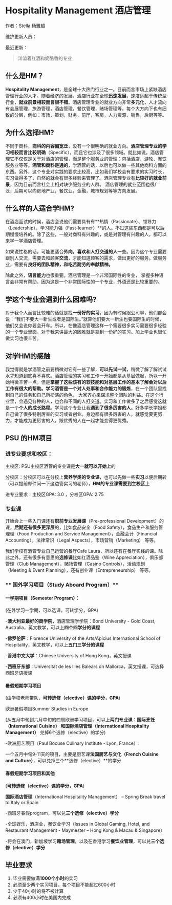 # Hospitality Management 酒店管理

作者：Stella 杨雅超

维护更新人员：

最近更新：

> 洋溢着红酒和奶酪香的专业

## 什么是**HM**？

**Hospitality Management**，是全球十大热门行业之一。目前而言市场上紧缺酒店管理行业的人才。随着经济的发展，酒店行业在全球**迅速发展**，速度远超于传统型行业，**就业前景相较而言很不错**。酒店管理专业的就业方向非常**多元化**，人才流向有会展管理，旅游管理，酒店管理，餐饮管理，赌场管理等。每个大方向下也有细致的分层，例如：市场，策划，财务，前厅，客房，人力资源，销售，后厨等等。

## 为什么选择**HM**?

&#x20;不同于商科，**商科的内容偏宽泛**，没有一个很明确的就业方向。**酒店管理专业的学习相较而言比较明确**（Specific），而且它也涉及了很多领域。就比如说，酒店管理它不仅仅是关于对酒店的管理，而是整个服务业的管理：包括酒店、游轮、餐饮服务业等等。**酒管和商科是通的**，学酒管的话，以后也可以做一些其他商科方面的东西。另外，这个专业对实践的要求比较高，比如我们学校会有要求的实习时长，实习做得多了，自然的就会有很多经验来管理了。酒店管理专业有**比较好的就业前景**，因为目前而言社会上相对缺少服务业的人群。 酒店管理的就业范围也很广泛，后期可以向房地产业，餐饮业，金融，城市规划等等方向发展。

## 什么样的人适合学**HM**?

&#x20;在酒店面试的时候，酒店会说他们需要具有有**热情（Passionate）、领导力（Leadership），学习能力强（Fast-learner）**的人。不过这些东西都是可以后期慢慢培养的。除了这些，一般对商科有兴趣的，或是对管理有兴趣的人，都可以来学一学酒店管理。

如果说性格的话，可能更适合**外向，喜欢和人打交道的人**一些。因为这个专业需要跟别人交流，需要去和顾客**交流**，才能知道顾客的需求，做出更好的服务。做服务业，需要有**良好的团队精神，和吃苦耐劳的奉献精神。**

除此之外，**语言能力**也很重要。酒店管理是一个非常国际性的专业， 掌握多种语言会非常有帮助。因为这是一个非常国际性的一个专业，外语还是比较重要的。

## 学这个专业会遇到什么困难吗?

对于我个人而言比较难的话就是找**一份好的实习**，因为有时候跟公司聊，他们都会说：“我们不要大一新生或者是国际生。”就算他们要大一新生也要国际生的时候，他们又会说你要会开车。所以，在像酒店管理这样一个需要很多实习需要很多经验的一个专业里面，对于我来讲最大的困难就是拿到一份好的实习。加上学业也很忙做实习也很辛苦。

## 对学**HM**的感触

&#x20;我觉得就是学酒管之前要稍微对它有一些了解，**可以先试一试**，稍微了解了解试试水才知道到底喜不喜欢。酒店管理的实习和工作一开始都是从基层做起，所以一开始稍微辛苦一点。但是**掌握了这些该有的软技能和对基层工作的基本了解会对以后工作有很大的帮助。**学习酒管是一个**对人处事和合作能力的锻炼**，在一个团队里找到自己的任务和自己所扮演的角色， 大家齐心来谋求整个团队的利益。在这个行业里，会遇见各种的人，也会和不同的人打交道。实习和工作做多了之后感觉这就是一个**个人的成长路程**。学习这个专业让我**遇到了很多厉害的人**。好多学长学姐都自己做了很多特别厉害的实习或者创业。身边都有很多厉害的人，就感觉要更努力，才能成为更厉害的人。跟优秀的人在一起才能变得更优秀。

## **PSU 的HM项目**

### **进专业要求和校区**：

主校区: PSU主校区酒管的专业课是**大⼀就可以开始上**的

分校区：分校区可以在分校上**营养学类的专业课**，也可以先做一些**实习**以便后期转（可以提前邮件问一下这边管实习的老师），**HM的专业课需要到主校区上**

进专业要求：主校区GPA: 3.0 ，分校区GPA: 2.75

### **专业课**

开始会上一些入门课还有**职前专业发展课**（Pre-professional Development）的课，**后期还有很多更深层**的，比如食品安全（Food Safety），食品生产和服务管理理（Food Production and Service Management），金融会计（Financial Accounting），法律常识（Legal Aspects），市场营销（Marketing） 等等。

我们学校有酒管专业自己运营的餐厅Cafe Laura，所以还有在餐厅实践的课。除此之外，还有很多有意思的**选修课**比如红酒品鉴（Wine Appreciation），俱乐部管理（Club Management），赌场管理（Casino Controls），活动规划（Meeting & Event Planning），还有创业课（Entrepreneurship） 等等。

### ** 国外学习项目（Study Aboard Program）**

#### &#x20;**一学期项目（Semester Program）**：

(在外学习一学期，可以选课，可转学分，GPA)

\-**澳大利亚最好的商学院**，酒店管理学学院：Bond University - Gold Coast, Australia，英文教学，可以上**四个四学分的课程**

\-**佛罗伦萨**：Florence University of the Arts/Apicius International School of Hospitality，英文教学，可以上**五门三学分的课程**

\-**香港中文大学**：Chinese University of Hong Kong，英文授课

\-**西班牙东部**：Universitat de les Illes Balears on Mallorca，英文授课，可选择西班牙语授课

#### **暑假短期学习项目**

(由学校老师带队，**可转选修（elective）课的学分，GPA**)

欧洲暑假项目Summer Studies in Europe

(从五月中旬到六月中旬的四周欧洲学习项目，可以上**两门专业课：国际烹饪（International Cuisine） **和**国际酒店管理（International Hospitality Management）** 兑掉6个选修（elective）的学分)

\-欧洲厨艺项目（Paul Bocuse Culinary Institute - Lyon, France）：

一个五月中旬9-11天的项目，主要是厨艺课**法国厨艺与文化（French Cuisine and Culture）**，可以兑掉三个**选修（elective）**的学分

#### **春假短期学习项目和其他**

(**可转选修（elective）课的学分，GPA**)

**国际酒店管理**（International Hospitality Management） – Spring Break travel to Italy or Spain

\-西班牙春假program，可以兑**三个选修（elective）学分**

\-全球娱乐，酒店业，餐饮业学习（Issues in Global Gaming, Hotel, and Restaurant Management - Maymester – Hong Kong & Macau & Singapore）

\-将会在澳门，新加坡学习**赌场管理**，以及在香港学习**餐饮业管理**，可以兑**三个选修（elective）学分**

## 毕业要求

1. &#x20;毕业需要做满**1000个小时**的实习
2. 必须至少两个实习项目，每个项目不能超过600小时
3. 少于40小时的将不被计算
4. 必须有400小时在美国内完成
